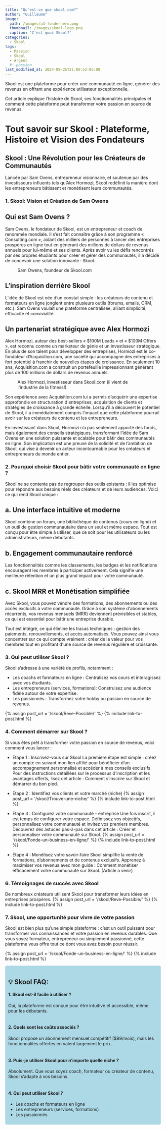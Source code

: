 ```yaml
---
title: "Qu'est-ce que skool.com?"
author: "Guillaume"
image: 
  path: /images/a3-fonde-hero.png
  thumbnail: /images/skool-logo.png
  caption: "C'est quoi Skool?"
categories:
  - Skool
tags:
  - Passion
  - Skool
  - Argent
  #- passion
last_modified_at: 2024-09-25T21:00:52-05:00
---
```

Skool est une plateforme pour créer une communauté en ligne, générer des revenus en offrant une expérience utilisateur exceptionnelle.

Cet article explique l’histoire de Skool, ses fonctionnalités principales et comment cette plateforme peut transformer votre passion en source de revenus.

# Tout savoir sur Skool : Plateforme, Histoire et Vision des Fondateurs

## Skool : Une Révolution pour les Créateurs de Communautés
 Lancée par Sam Ovens, entrepreneur visionnaire, et soutenue par des investisseurs influents tels qu’Alex Hormozi, Skool redéfinit la manière dont les entrepreneurs bâtissent et monétisent leurs communautés.



### 1. Skool: Vision et Création de Sam Owens
## Qui est Sam Ovens ?
Sam Ovens, le fondateur de Skool, est un entrepreneur et coach de renommée mondiale. Il s’est fait connaître grâce à son programme « Consulting.com », aidant des milliers de personnes à lancer des entreprises prospères en ligne tout en générant des millions de dollars de revenus annuels pour lui-même et ses clients. Après avoir vu les défis rencontrés par ses propres étudiants pour créer et gérer des communautés, il a décidé de concevoir une solution innovante : Skool.

<figure class="align-center">
  <a href="#"><img src="{{ '/images/sam-owens.jpg' | absolute_url }}" alt=""></a>
  <figcaption>Sam Owens, foundeur de Skool.com</figcaption>
</figure>

## L’inspiration derrière Skool
L’idée de Skool est née d’un constat simple : les créateurs de contenu et formateurs en ligne jonglent entre plusieurs outils (forums, emails, CRM, etc.). Sam Ovens voulait une plateforme centralisée, alliant simplicité, efficacité et convivialité.

## Un partenariat stratégique avec Alex Hormozi
Alex Hormozi, auteur des best-sellers « $100M Leads » et « $100M Offers », est reconnu comme un marketeur de génie et un investisseur stratégique. En plus de son talent pour développer des entreprises, Hormozi est le co-fondateur d’Acquisition.com, une société qui accompagne des entreprises à fort potentiel à franchir de nouvelles étapes de croissance. En seulement 10 ans, Acquisition.com a construit un portefeuille impressionnant générant plus de 100 millions de dollars de revenus annuels.

<figure class="align-center">
  <a href="#"><img src="{{ '/images/alex-hormozi.jpg' | absolute_url }}" alt=""></a>
  <figcaption>Alex Hormozi, investisseur dans Skool.com (il vient de l'industrie de la fitness!)</figcaption>
</figure>

Son expérience avec Acquisition.com lui a permis d’acquérir une expertise approfondie en structuration d'entreprises, acquisition de clients et stratégies de croissance à grande échelle. Lorsqu’il a découvert le potentiel de Skool, il a immédiatement compris l’impact que cette plateforme pourrait avoir sur les créateurs de contenu et les entrepreneurs.

En investissant dans Skool, Hormozi n’a pas seulement apporté des fonds, mais également des conseils stratégiques, transformant l’idée de Sam Ovens en une solution puissante et scalable pour bâtir des communautés en ligne. Son implication est une preuve de la solidité et de l’ambition de Skool, qui vise à devenir un acteur incontournable pour les créateurs et entrepreneurs du monde entier.

### 2. Pourquoi choisir Skool pour bâtir votre communauté en ligne ?
Skool ne se contente pas de regrouper des outils existants : il les optimise pour répondre aux besoins réels des créateurs et de leurs audiences. Voici ce qui rend Skool unique :

## a. Une interface intuitive et moderne
Skool combine un forum, une bibliothèque de contenus (cours en ligne) et un outil de gestion communautaire dans un seul et même espace. Tout est conçu pour être simple à utiliser, que ce soit pour les utilisateurs ou les administrateurs, même débutants.

## b. Engagement communautaire renforcé
Les fonctionnalités comme les classements, les badges et les notifications encouragent les membres à participer activement. Cela signifie une meilleure rétention et un plus grand impact pour votre communauté.

## c. Skool MRR et Monétisation simplifiée
Avec Skool, vous pouvez vendre des formations, des abonnements ou des accès exclusifs à votre communauté. Grâce à son système d'abonnements récurrents, vos revenus mensuels (MRR) deviennent prévisibles et stables, ce qui est essentiel pour bâtir une entreprise durable.

Tout est intégré, ce qui élimine les tracas techniques : gestion des paiements, renouvellements, et accès automatisés. Vous pouvez ainsi vous concentrer sur ce qui compte vraiment : créer de la valeur pour vos membres tout en profitant d'une source de revenus régulière et croissante.

### 3. Qui peut utiliser Skool ?
Skool s’adresse à une variété de profils, notamment :

* Les coachs et formateurs en ligne : Centralisez vos cours et interagissez avec vos étudiants.
* Les entrepreneurs (services, formations): Construisez une audience fidèle autour de votre expertise.
* Les passionnés : Transformez votre hobby ou passion en source de revenus.

{% assign post_url = '/skool/Reve-Possible/' %}
{% include link-to-post.html %}

### 4. Comment démarrer sur Skool ?
Si vous êtes prêt à transformer votre passion en source de revenus, voici comment vous lancer :

* Étape 1 : Inscrivez-vous sur Skool
La première étape est simple : créez un compte en suivant mon lien affilié pour bénéficier d’un accompagnement personnalisé et accéder à mes conseils exclusifs. Pour des instructions détaillées sur le processus d’inscription et les avantages offerts, lisez cet article : Comment s’inscrire sur Skool et démarrer du bon pied.

* Étape 2 : Identifiez vos clients et votre marché (niche)
{% assign post_url = '/skool/Trouve-une-niche/' %}
{% include link-to-post.html %}

* Étape 3 : Configurez votre communauté - entreprise
Une fois inscrit, il est temps de configurer votre espace. Définissez vos objectifs, personnalisez votre communauté et invitez vos premiers membres. Découvrez des astuces pas-à-pas dans cet article : Créer et personnaliser votre communauté sur Skool.
{% assign post_url = '/skool/Fonde-un-business-en-ligne/' %}
{% include link-to-post.html %}

* Étape 4 : Monétisez votre savoir-faire
Skool simplifie la vente de formations, d’abonnements et de contenus exclusifs. Apprenez à maximiser vos revenus avec mon guide : Comment monétiser efficacement votre communauté sur Skool. (Article a venir)


### 6. Témoignages de succès avec Skool
De nombreux créateurs utilisent Skool pour transformer leurs idées en entreprises prospères. 
{% assign post_url = '/skool/Reve-Possible/' %}
{% include link-to-post.html %}


[//]: # "TODO: Par exemple :Jean Dupont, coach en développement personnel, a multiplié ses revenus par 3 grâce à sa communauté sur Skool.Marie Curie, passionnée de cuisine, a lancé un club de recettes en ligne avec des centaines de membres actifs."


### 7. Skool, une opportunité pour vivre de votre passion
Skool est bien plus qu’une simple plateforme : c’est un outil puissant pour transformer vos connaissances et votre passion en revenus durables. Que vous soyez formateur, entrepreneur ou simplement passionné, cette plateforme vous offre tout ce dont vous avez besoin pour réussir.

{% assign post_url = '/skool/Fonde-un-business-en-ligne/' %}
{% include link-to-post.html %}


<div style="background-color: lightblue; padding: 10px; border-radius: 5px;">
<h2>💡  Skool FAQ:</h2>

<h4>1. Skool est-il facile à utiliser ?</h4>
Oui, la plateforme est conçue pour être intuitive et accessible, même pour les débutants.<br><br>

<h4>2. Quels sont les coûts associés ?</h4>
Skool propose un abonnement mensuel compétitif ($99/mois), mais les fonctionnalités offertes en valent largement le prix.<br><br>

<h4>3. Puis-je utiliser Skool pour n’importe quelle niche ?</h4>
Absolument. Que vous soyez coach, formateur ou créateur de contenu, Skool s’adapte à vos besoins.<br><br>

<h4>4. Qui peut utiliser Skool ?</h4>
<ul>
  <li>Les coachs et formateurs en ligne</li>
  <li>Les entrepreneurs (services, formations)</li>
  <li>Les passionnés</li>
</ul>
</div>
